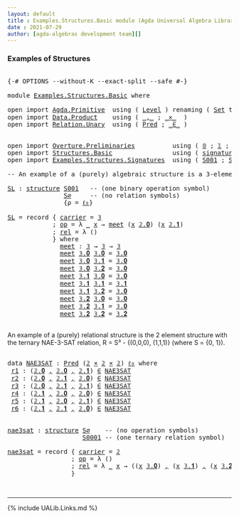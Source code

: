 ```yaml
---
layout: default
title : Examples.Structures.Basic module (Agda Universal Algebra Library)
date : 2021-07-29
author: [agda-algebras development team][]
---
```


### <a id="examples-of-structures">Examples of Structures</a>

<pre class="Agda">

<a id="238" class="Symbol">{-#</a> <a id="242" class="Keyword">OPTIONS</a> <a id="250" class="Pragma">--without-K</a> <a id="262" class="Pragma">--exact-split</a> <a id="276" class="Pragma">--safe</a> <a id="283" class="Symbol">#-}</a>

<a id="288" class="Keyword">module</a> <a id="295" href="Examples.Structures.Basic.html" class="Module">Examples.Structures.Basic</a> <a id="321" class="Keyword">where</a>

<a id="328" class="Keyword">open</a> <a id="333" class="Keyword">import</a> <a id="340" href="Agda.Primitive.html" class="Module">Agda.Primitive</a>  <a id="356" class="Keyword">using</a> <a id="362" class="Symbol">(</a> <a id="364" href="Agda.Primitive.html#597" class="Postulate">Level</a> <a id="370" class="Symbol">)</a> <a id="372" class="Keyword">renaming</a> <a id="381" class="Symbol">(</a> <a id="383" href="Agda.Primitive.html#326" class="Primitive">Set</a> <a id="387" class="Symbol">to</a> <a id="390" class="Primitive">Type</a> <a id="395" class="Symbol">;</a> <a id="397" href="Agda.Primitive.html#764" class="Primitive">lzero</a> <a id="403" class="Symbol">to</a> <a id="406" class="Primitive">ℓ₀</a> <a id="409" class="Symbol">)</a>
<a id="411" class="Keyword">open</a> <a id="416" class="Keyword">import</a> <a id="423" href="Data.Product.html" class="Module">Data.Product</a>    <a id="439" class="Keyword">using</a> <a id="445" class="Symbol">(</a> <a id="447" href="Agda.Builtin.Sigma.html#236" class="InductiveConstructor Operator">_,_</a> <a id="451" class="Symbol">;</a> <a id="453" href="Data.Product.html#1167" class="Function Operator">_×_</a>  <a id="458" class="Symbol">)</a>
<a id="460" class="Keyword">open</a> <a id="465" class="Keyword">import</a> <a id="472" href="Relation.Unary.html" class="Module">Relation.Unary</a>  <a id="488" class="Keyword">using</a> <a id="494" class="Symbol">(</a> <a id="496" href="Relation.Unary.html#1101" class="Function">Pred</a> <a id="501" class="Symbol">;</a> <a id="503" href="Relation.Unary.html#1523" class="Function Operator">_∈_</a> <a id="507" class="Symbol">)</a>


<a id="511" class="Keyword">open</a> <a id="516" class="Keyword">import</a> <a id="523" href="Overture.Preliminaries.html" class="Module">Overture.Preliminaries</a>          <a id="555" class="Keyword">using</a> <a id="561" class="Symbol">(</a> <a id="563" href="Overture.Preliminaries.html#3365" class="Datatype">𝟘</a> <a id="565" class="Symbol">;</a> <a id="567" href="Overture.Preliminaries.html#3452" class="Datatype">𝟙</a> <a id="569" class="Symbol">;</a> <a id="571" href="Overture.Preliminaries.html#3507" class="Datatype">𝟚</a> <a id="573" class="Symbol">;</a> <a id="575" href="Overture.Preliminaries.html#3690" class="Datatype">𝟛</a> <a id="577" class="Symbol">)</a>
<a id="579" class="Keyword">open</a> <a id="584" class="Keyword">import</a> <a id="591" href="Structures.Basic.html" class="Module">Structures.Basic</a>                <a id="623" class="Keyword">using</a> <a id="629" class="Symbol">(</a> <a id="631" href="Structures.Basic.html#1232" class="Record">signature</a> <a id="641" class="Symbol">;</a> <a id="643" href="Structures.Basic.html#1566" class="Record">structure</a> <a id="653" class="Symbol">)</a>
<a id="655" class="Keyword">open</a> <a id="660" class="Keyword">import</a> <a id="667" href="Examples.Structures.Signatures.html" class="Module">Examples.Structures.Signatures</a>  <a id="699" class="Keyword">using</a> <a id="705" class="Symbol">(</a> <a id="707" href="Examples.Structures.Signatures.html#894" class="Function">S001</a> <a id="712" class="Symbol">;</a> <a id="714" href="Examples.Structures.Signatures.html#566" class="Function">S∅</a> <a id="717" class="Symbol">;</a> <a id="719" href="Examples.Structures.Signatures.html#1037" class="Function">S0001</a> <a id="725" class="Symbol">)</a>

<a id="728" class="Comment">-- An example of a (purely) algebraic structure is a 3-element meet semilattice.</a>

<a id="SL"></a><a id="810" href="Examples.Structures.Basic.html#810" class="Function">SL</a> <a id="813" class="Symbol">:</a> <a id="815" href="Structures.Basic.html#1566" class="Record">structure</a> <a id="825" href="Examples.Structures.Signatures.html#894" class="Function">S001</a>   <a id="832" class="Comment">-- (one binary operation symbol)</a>
               <a id="880" href="Examples.Structures.Signatures.html#566" class="Function">S∅</a>     <a id="887" class="Comment">-- (no relation symbols)</a>
               <a id="927" class="Symbol">{</a><a id="928" class="Argument">ρ</a> <a id="930" class="Symbol">=</a> <a id="932" href="Examples.Structures.Basic.html#406" class="Primitive">ℓ₀</a><a id="934" class="Symbol">}</a>

<a id="937" href="Examples.Structures.Basic.html#810" class="Function">SL</a> <a id="940" class="Symbol">=</a> <a id="942" class="Keyword">record</a> <a id="949" class="Symbol">{</a> <a id="951" href="Structures.Basic.html#1718" class="Field">carrier</a> <a id="959" class="Symbol">=</a> <a id="961" href="Overture.Preliminaries.html#3690" class="Datatype">𝟛</a>
            <a id="975" class="Symbol">;</a> <a id="977" href="Structures.Basic.html#1737" class="Field">op</a> <a id="980" class="Symbol">=</a> <a id="982" class="Symbol">λ</a> <a id="984" href="Examples.Structures.Basic.html#984" class="Bound">_</a> <a id="986" href="Examples.Structures.Basic.html#986" class="Bound">x</a> <a id="988" class="Symbol">→</a> <a id="990" href="Examples.Structures.Basic.html#1070" class="Function">meet</a> <a id="995" class="Symbol">(</a><a id="996" href="Examples.Structures.Basic.html#986" class="Bound">x</a> <a id="998" href="Overture.Preliminaries.html#3557" class="InductiveConstructor">𝟚.𝟎</a><a id="1001" class="Symbol">)</a> <a id="1003" class="Symbol">(</a><a id="1004" href="Examples.Structures.Basic.html#986" class="Bound">x</a> <a id="1006" href="Overture.Preliminaries.html#3608" class="InductiveConstructor">𝟚.𝟏</a><a id="1009" class="Symbol">)</a>
            <a id="1023" class="Symbol">;</a> <a id="1025" href="Structures.Basic.html#1821" class="Field">rel</a> <a id="1029" class="Symbol">=</a> <a id="1031" class="Symbol">λ</a> <a id="1033" class="Symbol">()</a>
            <a id="1048" class="Symbol">}</a> <a id="1050" class="Keyword">where</a>
              <a id="1070" href="Examples.Structures.Basic.html#1070" class="Function">meet</a> <a id="1075" class="Symbol">:</a> <a id="1077" href="Overture.Preliminaries.html#3690" class="Datatype">𝟛</a> <a id="1079" class="Symbol">→</a> <a id="1081" href="Overture.Preliminaries.html#3690" class="Datatype">𝟛</a> <a id="1083" class="Symbol">→</a> <a id="1085" href="Overture.Preliminaries.html#3690" class="Datatype">𝟛</a>
              <a id="1101" href="Examples.Structures.Basic.html#1070" class="Function">meet</a> <a id="1106" href="Overture.Preliminaries.html#3709" class="InductiveConstructor">𝟛.𝟎</a> <a id="1110" href="Overture.Preliminaries.html#3709" class="InductiveConstructor">𝟛.𝟎</a> <a id="1114" class="Symbol">=</a> <a id="1116" href="Overture.Preliminaries.html#3709" class="InductiveConstructor">𝟛.𝟎</a>
              <a id="1134" href="Examples.Structures.Basic.html#1070" class="Function">meet</a> <a id="1139" href="Overture.Preliminaries.html#3709" class="InductiveConstructor">𝟛.𝟎</a> <a id="1143" href="Overture.Preliminaries.html#3716" class="InductiveConstructor">𝟛.𝟏</a> <a id="1147" class="Symbol">=</a> <a id="1149" href="Overture.Preliminaries.html#3709" class="InductiveConstructor">𝟛.𝟎</a>
              <a id="1167" href="Examples.Structures.Basic.html#1070" class="Function">meet</a> <a id="1172" href="Overture.Preliminaries.html#3709" class="InductiveConstructor">𝟛.𝟎</a> <a id="1176" href="Overture.Preliminaries.html#3723" class="InductiveConstructor">𝟛.𝟐</a> <a id="1180" class="Symbol">=</a> <a id="1182" href="Overture.Preliminaries.html#3709" class="InductiveConstructor">𝟛.𝟎</a>
              <a id="1200" href="Examples.Structures.Basic.html#1070" class="Function">meet</a> <a id="1205" href="Overture.Preliminaries.html#3716" class="InductiveConstructor">𝟛.𝟏</a> <a id="1209" href="Overture.Preliminaries.html#3709" class="InductiveConstructor">𝟛.𝟎</a> <a id="1213" class="Symbol">=</a> <a id="1215" href="Overture.Preliminaries.html#3709" class="InductiveConstructor">𝟛.𝟎</a>
              <a id="1233" href="Examples.Structures.Basic.html#1070" class="Function">meet</a> <a id="1238" href="Overture.Preliminaries.html#3716" class="InductiveConstructor">𝟛.𝟏</a> <a id="1242" href="Overture.Preliminaries.html#3716" class="InductiveConstructor">𝟛.𝟏</a> <a id="1246" class="Symbol">=</a> <a id="1248" href="Overture.Preliminaries.html#3716" class="InductiveConstructor">𝟛.𝟏</a>
              <a id="1266" href="Examples.Structures.Basic.html#1070" class="Function">meet</a> <a id="1271" href="Overture.Preliminaries.html#3716" class="InductiveConstructor">𝟛.𝟏</a> <a id="1275" href="Overture.Preliminaries.html#3723" class="InductiveConstructor">𝟛.𝟐</a> <a id="1279" class="Symbol">=</a> <a id="1281" href="Overture.Preliminaries.html#3709" class="InductiveConstructor">𝟛.𝟎</a>
              <a id="1299" href="Examples.Structures.Basic.html#1070" class="Function">meet</a> <a id="1304" href="Overture.Preliminaries.html#3723" class="InductiveConstructor">𝟛.𝟐</a> <a id="1308" href="Overture.Preliminaries.html#3709" class="InductiveConstructor">𝟛.𝟎</a> <a id="1312" class="Symbol">=</a> <a id="1314" href="Overture.Preliminaries.html#3709" class="InductiveConstructor">𝟛.𝟎</a>
              <a id="1332" href="Examples.Structures.Basic.html#1070" class="Function">meet</a> <a id="1337" href="Overture.Preliminaries.html#3723" class="InductiveConstructor">𝟛.𝟐</a> <a id="1341" href="Overture.Preliminaries.html#3716" class="InductiveConstructor">𝟛.𝟏</a> <a id="1345" class="Symbol">=</a> <a id="1347" href="Overture.Preliminaries.html#3709" class="InductiveConstructor">𝟛.𝟎</a>
              <a id="1365" href="Examples.Structures.Basic.html#1070" class="Function">meet</a> <a id="1370" href="Overture.Preliminaries.html#3723" class="InductiveConstructor">𝟛.𝟐</a> <a id="1374" href="Overture.Preliminaries.html#3723" class="InductiveConstructor">𝟛.𝟐</a> <a id="1378" class="Symbol">=</a> <a id="1380" href="Overture.Preliminaries.html#3723" class="InductiveConstructor">𝟛.𝟐</a>

</pre>

An example of a (purely) relational structure is the 2 element structure with
the ternary NAE-3-SAT relation, R = S³ - {(0,0,0), (1,1,1)} (where S = {0, 1}).

<pre class="Agda">

<a id="1570" class="Keyword">data</a> <a id="NAE3SAT"></a><a id="1575" href="Examples.Structures.Basic.html#1575" class="Datatype">NAE3SAT</a> <a id="1583" class="Symbol">:</a> <a id="1585" href="Relation.Unary.html#1101" class="Function">Pred</a> <a id="1590" class="Symbol">(</a><a id="1591" href="Overture.Preliminaries.html#3507" class="Datatype">𝟚</a> <a id="1593" href="Data.Product.html#1167" class="Function Operator">×</a> <a id="1595" href="Overture.Preliminaries.html#3507" class="Datatype">𝟚</a> <a id="1597" href="Data.Product.html#1167" class="Function Operator">×</a> <a id="1599" href="Overture.Preliminaries.html#3507" class="Datatype">𝟚</a><a id="1600" class="Symbol">)</a> <a id="1602" href="Examples.Structures.Basic.html#406" class="Primitive">ℓ₀</a> <a id="1605" class="Keyword">where</a>
 <a id="NAE3SAT.r1"></a><a id="1612" href="Examples.Structures.Basic.html#1612" class="InductiveConstructor">r1</a> <a id="1615" class="Symbol">:</a> <a id="1617" class="Symbol">(</a><a id="1618" href="Overture.Preliminaries.html#3557" class="InductiveConstructor">𝟚.𝟎</a> <a id="1622" href="Agda.Builtin.Sigma.html#236" class="InductiveConstructor Operator">,</a> <a id="1624" href="Overture.Preliminaries.html#3557" class="InductiveConstructor">𝟚.𝟎</a> <a id="1628" href="Agda.Builtin.Sigma.html#236" class="InductiveConstructor Operator">,</a> <a id="1630" href="Overture.Preliminaries.html#3608" class="InductiveConstructor">𝟚.𝟏</a><a id="1633" class="Symbol">)</a> <a id="1635" href="Relation.Unary.html#1523" class="Function Operator">∈</a> <a id="1637" href="Examples.Structures.Basic.html#1575" class="Datatype">NAE3SAT</a>
 <a id="NAE3SAT.r2"></a><a id="1646" href="Examples.Structures.Basic.html#1646" class="InductiveConstructor">r2</a> <a id="1649" class="Symbol">:</a> <a id="1651" class="Symbol">(</a><a id="1652" href="Overture.Preliminaries.html#3557" class="InductiveConstructor">𝟚.𝟎</a> <a id="1656" href="Agda.Builtin.Sigma.html#236" class="InductiveConstructor Operator">,</a> <a id="1658" href="Overture.Preliminaries.html#3608" class="InductiveConstructor">𝟚.𝟏</a> <a id="1662" href="Agda.Builtin.Sigma.html#236" class="InductiveConstructor Operator">,</a> <a id="1664" href="Overture.Preliminaries.html#3557" class="InductiveConstructor">𝟚.𝟎</a><a id="1667" class="Symbol">)</a> <a id="1669" href="Relation.Unary.html#1523" class="Function Operator">∈</a> <a id="1671" href="Examples.Structures.Basic.html#1575" class="Datatype">NAE3SAT</a>
 <a id="NAE3SAT.r3"></a><a id="1680" href="Examples.Structures.Basic.html#1680" class="InductiveConstructor">r3</a> <a id="1683" class="Symbol">:</a> <a id="1685" class="Symbol">(</a><a id="1686" href="Overture.Preliminaries.html#3557" class="InductiveConstructor">𝟚.𝟎</a> <a id="1690" href="Agda.Builtin.Sigma.html#236" class="InductiveConstructor Operator">,</a> <a id="1692" href="Overture.Preliminaries.html#3608" class="InductiveConstructor">𝟚.𝟏</a> <a id="1696" href="Agda.Builtin.Sigma.html#236" class="InductiveConstructor Operator">,</a> <a id="1698" href="Overture.Preliminaries.html#3608" class="InductiveConstructor">𝟚.𝟏</a><a id="1701" class="Symbol">)</a> <a id="1703" href="Relation.Unary.html#1523" class="Function Operator">∈</a> <a id="1705" href="Examples.Structures.Basic.html#1575" class="Datatype">NAE3SAT</a>
 <a id="NAE3SAT.r4"></a><a id="1714" href="Examples.Structures.Basic.html#1714" class="InductiveConstructor">r4</a> <a id="1717" class="Symbol">:</a> <a id="1719" class="Symbol">(</a><a id="1720" href="Overture.Preliminaries.html#3608" class="InductiveConstructor">𝟚.𝟏</a> <a id="1724" href="Agda.Builtin.Sigma.html#236" class="InductiveConstructor Operator">,</a> <a id="1726" href="Overture.Preliminaries.html#3557" class="InductiveConstructor">𝟚.𝟎</a> <a id="1730" href="Agda.Builtin.Sigma.html#236" class="InductiveConstructor Operator">,</a> <a id="1732" href="Overture.Preliminaries.html#3557" class="InductiveConstructor">𝟚.𝟎</a><a id="1735" class="Symbol">)</a> <a id="1737" href="Relation.Unary.html#1523" class="Function Operator">∈</a> <a id="1739" href="Examples.Structures.Basic.html#1575" class="Datatype">NAE3SAT</a>
 <a id="NAE3SAT.r5"></a><a id="1748" href="Examples.Structures.Basic.html#1748" class="InductiveConstructor">r5</a> <a id="1751" class="Symbol">:</a> <a id="1753" class="Symbol">(</a><a id="1754" href="Overture.Preliminaries.html#3608" class="InductiveConstructor">𝟚.𝟏</a> <a id="1758" href="Agda.Builtin.Sigma.html#236" class="InductiveConstructor Operator">,</a> <a id="1760" href="Overture.Preliminaries.html#3557" class="InductiveConstructor">𝟚.𝟎</a> <a id="1764" href="Agda.Builtin.Sigma.html#236" class="InductiveConstructor Operator">,</a> <a id="1766" href="Overture.Preliminaries.html#3608" class="InductiveConstructor">𝟚.𝟏</a><a id="1769" class="Symbol">)</a> <a id="1771" href="Relation.Unary.html#1523" class="Function Operator">∈</a> <a id="1773" href="Examples.Structures.Basic.html#1575" class="Datatype">NAE3SAT</a>
 <a id="NAE3SAT.r6"></a><a id="1782" href="Examples.Structures.Basic.html#1782" class="InductiveConstructor">r6</a> <a id="1785" class="Symbol">:</a> <a id="1787" class="Symbol">(</a><a id="1788" href="Overture.Preliminaries.html#3608" class="InductiveConstructor">𝟚.𝟏</a> <a id="1792" href="Agda.Builtin.Sigma.html#236" class="InductiveConstructor Operator">,</a> <a id="1794" href="Overture.Preliminaries.html#3608" class="InductiveConstructor">𝟚.𝟏</a> <a id="1798" href="Agda.Builtin.Sigma.html#236" class="InductiveConstructor Operator">,</a> <a id="1800" href="Overture.Preliminaries.html#3557" class="InductiveConstructor">𝟚.𝟎</a><a id="1803" class="Symbol">)</a> <a id="1805" href="Relation.Unary.html#1523" class="Function Operator">∈</a> <a id="1807" href="Examples.Structures.Basic.html#1575" class="Datatype">NAE3SAT</a>


<a id="nae3sat"></a><a id="1817" href="Examples.Structures.Basic.html#1817" class="Function">nae3sat</a> <a id="1825" class="Symbol">:</a> <a id="1827" href="Structures.Basic.html#1566" class="Record">structure</a> <a id="1837" href="Examples.Structures.Signatures.html#566" class="Function">S∅</a>    <a id="1843" class="Comment">-- (no operation symbols)</a>
                    <a id="1889" href="Examples.Structures.Signatures.html#1037" class="Function">S0001</a> <a id="1895" class="Comment">-- (one ternary relation symbol)</a>

<a id="1929" href="Examples.Structures.Basic.html#1817" class="Function">nae3sat</a> <a id="1937" class="Symbol">=</a> <a id="1939" class="Keyword">record</a> <a id="1946" class="Symbol">{</a> <a id="1948" href="Structures.Basic.html#1718" class="Field">carrier</a> <a id="1956" class="Symbol">=</a> <a id="1958" href="Overture.Preliminaries.html#3507" class="Datatype">𝟚</a>
                 <a id="1977" class="Symbol">;</a> <a id="1979" href="Structures.Basic.html#1737" class="Field">op</a> <a id="1982" class="Symbol">=</a> <a id="1984" class="Symbol">λ</a> <a id="1986" class="Symbol">()</a>
                 <a id="2006" class="Symbol">;</a> <a id="2008" href="Structures.Basic.html#1821" class="Field">rel</a> <a id="2012" class="Symbol">=</a> <a id="2014" class="Symbol">λ</a> <a id="2016" href="Examples.Structures.Basic.html#2016" class="Bound">_</a> <a id="2018" href="Examples.Structures.Basic.html#2018" class="Bound">x</a> <a id="2020" class="Symbol">→</a> <a id="2022" class="Symbol">((</a><a id="2024" href="Examples.Structures.Basic.html#2018" class="Bound">x</a> <a id="2026" href="Overture.Preliminaries.html#3709" class="InductiveConstructor">𝟛.𝟎</a><a id="2029" class="Symbol">)</a> <a id="2031" href="Agda.Builtin.Sigma.html#236" class="InductiveConstructor Operator">,</a> <a id="2033" class="Symbol">(</a><a id="2034" href="Examples.Structures.Basic.html#2018" class="Bound">x</a> <a id="2036" href="Overture.Preliminaries.html#3716" class="InductiveConstructor">𝟛.𝟏</a><a id="2039" class="Symbol">)</a> <a id="2041" href="Agda.Builtin.Sigma.html#236" class="InductiveConstructor Operator">,</a> <a id="2043" class="Symbol">(</a><a id="2044" href="Examples.Structures.Basic.html#2018" class="Bound">x</a> <a id="2046" href="Overture.Preliminaries.html#3723" class="InductiveConstructor">𝟛.𝟐</a><a id="2049" class="Symbol">))</a> <a id="2052" href="Relation.Unary.html#1523" class="Function Operator">∈</a> <a id="2054" href="Examples.Structures.Basic.html#1575" class="Datatype">NAE3SAT</a>
                 <a id="2079" class="Symbol">}</a>


</pre>


--------------------------------------

{% include UALib.Links.md %}

[agda-algebras development team]: https://github.com/ualib/agda-algebras#the-agda-algebras-development-team


